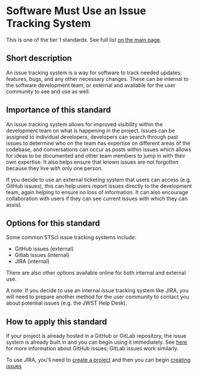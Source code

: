 # Software Must Use an Issue Tracking System

This is one of the tier 1 standards. See full list [on the main page](../README.md).

## Short description
An issue tracking system is a way for software to track needed updates, features, bugs, and any other necessary changes. These can be internal to the software development team, or external and available for the user community to see and use as well.

## Importance of this standard
An issue tracking system allows for improved visibility within the development team on what is happening in the project. Issues can be assigned to individual developers, developers can search through past issues to determine who on the team has expertise on different areas of the codebase, and conversations can occur as posts within issues which allows for ideas to be documented and other team members to jump in with their own expertise. It also helps ensure that known issues are not forgotten because they live with only one person.

If you decide to use an external ticketing system that users can access (e.g. GitHub issues), this can help users report issues directly to the development team, again helping to ensure no loss of information. It can also encourage collaboration with users if they can see current issues with which they can assist.

## Options for this standard
Some common STScI issue tracking systems include:
- GitHub issues (external)
- Gitlab issues (internal)
- JIRA (internal)

There are also other options available online for both internal and external use.

A note: If you decide to use an internal issue tracking system like JIRA, you will need to prepare another method for the user community to contact you about potential issues (e.g. the JWST Help Desk).

## How to apply this standard
If your project is already hosted in a GitHub or GitLab repository, the issue system is already built in and you can begin using it immediately. See [here](https://help.github.com/en/articles/about-issues) for more information about GitHub issues; GitLab issues work similarly.

To use JIRA, you'll need to [create a project](https://confluence.atlassian.com/jiracorecloud/create-a-project-in-your-new-jira-experience-937885967.html) and then you can begin [creating issues](https://confluence.atlassian.com/jirasoftwarecloud/working-with-issues-764478424.html)
